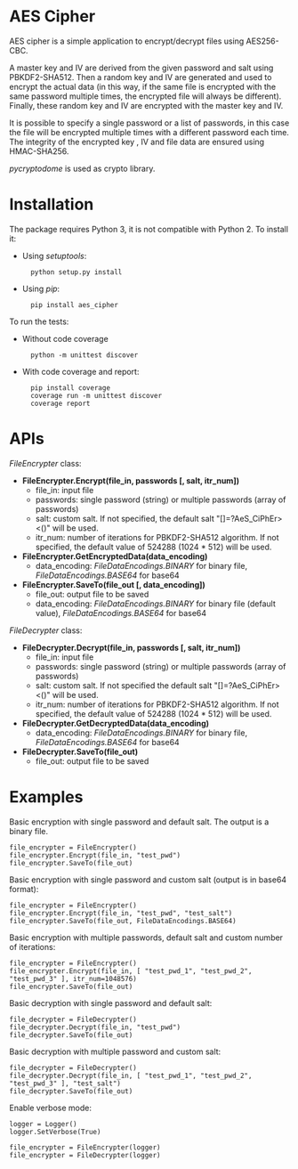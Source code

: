 # AES Cipher

AES cipher is a simple application to encrypt/decrypt files using AES256-CBC.

A master key and IV are derived from the given password and salt using PBKDF2-SHA512. Then a random key and IV are generated and used to encrypt the actual data (in this way, if the same file is encrypted with the same password multiple times, the encrypted file will always be different). Finally, these random key and IV are encrypted with the master key and IV.

It is possible to specify a single password or a list of passwords, in this case the file will be encrypted multiple times with a different password each time. The integrity of the encrypted key , IV and file data are ensured using HMAC-SHA256.

*pycryptodome* is used as crypto library.

# Installation

The package requires Python 3, it is not compatible with Python 2.
To install it:
- Using *setuptools*:

        python setup.py install

- Using *pip*:

        pip install aes_cipher

To run the tests:

- Without code coverage

        python -m unittest discover

- With code coverage and report:

        pip install coverage
        coverage run -m unittest discover
        coverage report

# APIs

*FileEncrypter* class:

- **FileEncrypter.Encrypt(file_in, passwords [, salt, itr_num])**
    - file_in: input file
    - passwords: single password (string) or multiple passwords (array of passwords)
    - salt: custom salt. If not specified, the default salt "[]=?AeS_CiPhEr><()" will be used.
    - itr_num: number of iterations for PBKDF2-SHA512 algorithm. If not specified, the default value of 524288 (1024 * 512) will be used.
- **FileEncrypter.GetEncryptedData(data_encoding)**
    - data_encoding: *FileDataEncodings.BINARY* for binary file, *FileDataEncodings.BASE64* for base64
- **FileEncrypter.SaveTo(file_out [, data_encoding])**
    - file_out: output file to be saved
    - data_encoding: *FileDataEncodings.BINARY* for binary file (default value), *FileDataEncodings.BASE64* for base64

*FileDecrypter* class:

- **FileDecrypter.Decrypt(file_in, passwords [, salt, itr_num])**
    - file_in: input file
    - passwords: single password (string) or multiple passwords (array of passwords)
    - salt: custom salt. If not specified the default salt "[]=?AeS_CiPhEr><()" will be used.
    - itr_num: number of iterations for PBKDF2-SHA512 algorithm. If not specified, the default value of 524288 (1024 * 512) will be used.
- **FileDecrypter.GetDecryptedData(data_encoding)**
    - data_encoding: *FileDataEncodings.BINARY* for binary file, *FileDataEncodings.BASE64* for base64
- **FileDecrypter.SaveTo(file_out)**
    - file_out: output file to be saved

# Examples

Basic encryption with single password and default salt. The output is a binary file.

    file_encrypter = FileEncrypter()
    file_encrypter.Encrypt(file_in, "test_pwd")
    file_encrypter.SaveTo(file_out)

Basic encryption with single password and custom salt (output is in base64 format):

    file_encrypter = FileEncrypter()
    file_encrypter.Encrypt(file_in, "test_pwd", "test_salt")
    file_encrypter.SaveTo(file_out, FileDataEncodings.BASE64)

Basic encryption with multiple passwords, default salt and custom number of iterations:

    file_encrypter = FileEncrypter()
    file_encrypter.Encrypt(file_in, [ "test_pwd_1", "test_pwd_2", "test_pwd_3" ], itr_num=1048576)
    file_encrypter.SaveTo(file_out)

Basic decryption with single password and default salt:

    file_decrypter = FileDecrypter()
    file_decrypter.Decrypt(file_in, "test_pwd")
    file_decrypter.SaveTo(file_out)

Basic decryption with multiple password and custom salt:

    file_decrypter = FileDecrypter()
    file_decrypter.Decrypt(file_in, [ "test_pwd_1", "test_pwd_2", "test_pwd_3" ], "test_salt")
    file_decrypter.SaveTo(file_out)

Enable verbose mode:

    logger = Logger()
    logger.SetVerbose(True)

    file_encrypter = FileEncrypter(logger)
    file_encrypter = FileDecrypter(logger)
